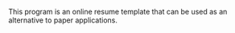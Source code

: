 This program is an online resume template that can be used as an alternative to paper applications.
